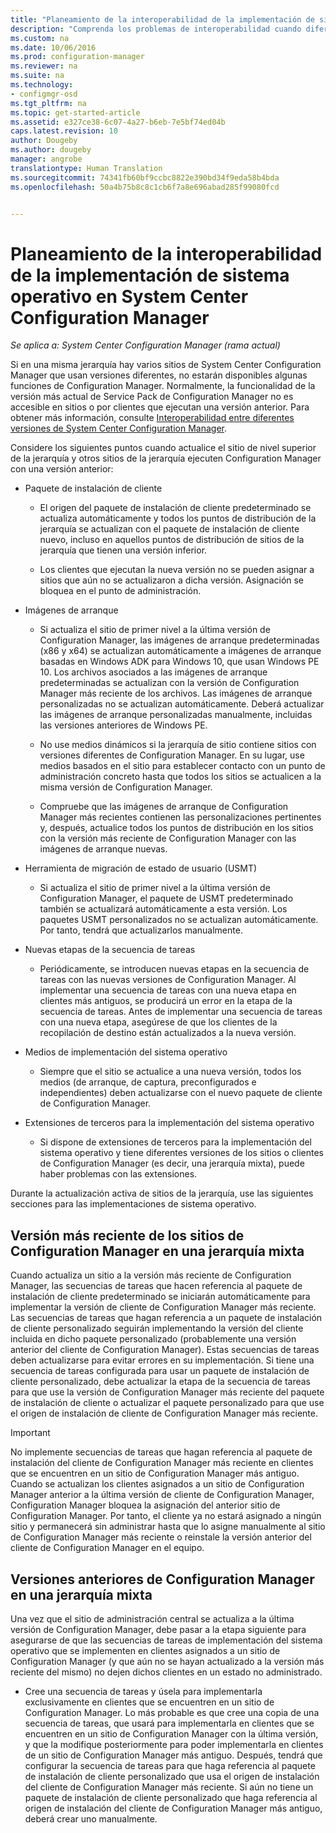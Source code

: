 ```yaml
---
title: "Planeamiento de la interoperabilidad de la implementación de sistema operativo | Microsoft Docs"
description: "Comprenda los problemas de interoperabilidad cuando diferentes sitios de System Center Configuration Manager en una sola jerarquía usan versiones diferentes."
ms.custom: na
ms.date: 10/06/2016
ms.prod: configuration-manager
ms.reviewer: na
ms.suite: na
ms.technology:
- configmgr-osd
ms.tgt_pltfrm: na
ms.topic: get-started-article
ms.assetid: e327ce38-6c07-4a27-b6eb-7e5bf74ed04b
caps.latest.revision: 10
author: Dougeby
ms.author: dougeby
manager: angrobe
translationtype: Human Translation
ms.sourcegitcommit: 74341fb60bf9ccbc8822e390bd34f9eda58b4bda
ms.openlocfilehash: 50a4b75b8c8c1cb6f7a8e696abad285f99080fcd


---
```

# <a name="planning-for-operating-system-deployment-interoperability-in-system-center-configuration-manager"></a>Planeamiento de la interoperabilidad de la implementación de sistema operativo en System Center Configuration Manager

*Se aplica a: System Center Configuration Manager (rama actual)*

Si en una misma jerarquía hay varios sitios de System Center Configuration Manager que usan versiones diferentes, no estarán disponibles algunas funciones de Configuration Manager. Normalmente, la funcionalidad de la versión más actual de Service Pack de Configuration Manager no es accesible en sitios o por clientes que ejecutan una versión anterior. Para obtener más información, consulte [Interoperabilidad entre diferentes versiones de System Center Configuration Manager](../../core/plan-design/hierarchy/interoperability-between-different-versions.md).  

 Considere los siguientes puntos cuando actualice el sitio de nivel superior de la jerarquía y otros sitios de la jerarquía ejecuten Configuration Manager con una versión anterior:  

-   Paquete de instalación de cliente  

    -   El origen del paquete de instalación de cliente predeterminado se actualiza automáticamente y todos los puntos de distribución de la jerarquía se actualizan con el paquete de instalación de cliente nuevo, incluso en aquellos puntos de distribución de sitios de la jerarquía que tienen una versión inferior.  

    -   Los clientes que ejecutan la nueva versión no se pueden asignar a sitios que aún no se actualizaron a dicha versión. Asignación se bloquea en el punto de administración.  

-   Imágenes de arranque  

    -   Si actualiza el sitio de primer nivel a la última versión de Configuration Manager, las imágenes de arranque predeterminadas (x86 y x64) se actualizan automáticamente a imágenes de arranque basadas en Windows ADK para Windows 10, que usan Windows PE 10. Los archivos asociados a las imágenes de arranque predeterminadas se actualizan con la versión de Configuration Manager más reciente de los archivos. Las imágenes de arranque personalizadas no se actualizan automáticamente. Deberá actualizar las imágenes de arranque personalizadas manualmente, incluidas las versiones anteriores de Windows PE.  

    -   No use medios dinámicos si la jerarquía de sitio contiene sitios con versiones diferentes de Configuration Manager. En su lugar, use medios basados en el sitio para establecer contacto con un punto de administración concreto hasta que todos los sitios se actualicen a la misma versión de Configuration Manager.  

    -   Compruebe que las imágenes de arranque de Configuration Manager más recientes contienen las personalizaciones pertinentes y, después, actualice todos los puntos de distribución en los sitios con la versión más reciente de Configuration Manager con las imágenes de arranque nuevas.  

-   Herramienta de migración de estado de usuario (USMT)  

    -   Si actualiza el sitio de primer nivel a la última versión de Configuration Manager, el paquete de USMT predeterminado también se actualizará automáticamente a esta versión. Los paquetes USMT personalizados no se actualizan automáticamente. Por tanto, tendrá que actualizarlos manualmente.  

-   Nuevas etapas de la secuencia de tareas  

    -   Periódicamente, se introducen nuevas etapas en la secuencia de tareas con las nuevas versiones de Configuration Manager. Al implementar una secuencia de tareas con una nueva etapa en clientes más antiguos, se producirá un error en la etapa de la secuencia de tareas. Antes de implementar una secuencia de tareas con una nueva etapa, asegúrese de que los clientes de la recopilación de destino están actualizados a la nueva versión.  

-   Medios de implementación del sistema operativo  

    -   Siempre que el sitio se actualice a una nueva versión, todos los medios (de arranque, de captura, preconfigurados e independientes) deben actualizarse con el nuevo paquete de cliente de Configuration Manager.  

-   Extensiones de terceros para la implementación del sistema operativo  

    -   Si dispone de extensiones de terceros para la implementación del sistema operativo y tiene diferentes versiones de los sitios o clientes de Configuration Manager (es decir, una jerarquía mixta), puede haber problemas con las extensiones.  

 Durante la actualización activa de sitios de la jerarquía, use las siguientes secciones para las implementaciones de sistema operativo.  

## <a name="latest-version-of-configuration-manager-sites-in-a-mixed-hierarchy"></a>Versión más reciente de los sitios de Configuration Manager en una jerarquía mixta  
 Cuando actualiza un sitio a la versión más reciente de Configuration Manager, las secuencias de tareas que hacen referencia al paquete de instalación de cliente predeterminado se iniciarán automáticamente para implementar la versión de cliente de Configuration Manager más reciente. Las secuencias de tareas que hagan referencia a un paquete de instalación de cliente personalizado seguirán implementando la versión del cliente incluida en dicho paquete personalizado (probablemente una versión anterior del cliente de Configuration Manager). Estas secuencias de tareas deben actualizarse para evitar errores en su implementación. Si tiene una secuencia de tareas configurada para usar un paquete de instalación de cliente personalizado, debe actualizar la etapa de la secuencia de tareas para que use la versión de Configuration Manager más reciente del paquete de instalación de cliente o actualizar el paquete personalizado para que use el origen de instalación de cliente de Configuration Manager más reciente.  

> [!IMPORTANT]  
>  No implemente secuencias de tareas que hagan referencia al paquete de instalación del cliente de Configuration Manager más reciente en clientes que se encuentren en un sitio de Configuration Manager más antiguo. Cuando se actualizan los clientes asignados a un sitio de Configuration Manager anterior a la última versión de cliente de Configuration Manager, Configuration Manager bloquea la asignación del anterior sitio de Configuration Manager. Por tanto, el cliente ya no estará asignado a ningún sitio y permanecerá sin administrar hasta que lo asigne manualmente al sitio de Configuration Manager más reciente o reinstale la versión anterior del cliente de Configuration Manager en el equipo.  

## <a name="older-versions-of-configuration-manager-in-a-mixed-hierarchy"></a>Versiones anteriores de Configuration Manager en una jerarquía mixta  
 Una vez que el sitio de administración central se actualiza a la última versión de Configuration Manager, debe pasar a la etapa siguiente para asegurarse de que las secuencias de tareas de implementación del sistema operativo que se implementen en clientes asignados a un sitio de Configuration Manager (y que aún no se hayan actualizado a la versión más reciente del mismo) no dejen dichos clientes en un estado no administrado.  

-   Cree una secuencia de tareas y úsela para implementarla exclusivamente en clientes que se encuentren en un sitio de Configuration Manager. Lo más probable es que cree una copia de una secuencia de tareas, que usará para implementarla en clientes que se encuentren en un sitio de Configuration Manager con la última versión, y que la modifique posteriormente para poder implementarla en clientes de un sitio de Configuration Manager más antiguo. Después, tendrá que configurar la secuencia de tareas para que haga referencia al paquete de instalación de cliente personalizado que usa el origen de instalación del cliente de Configuration Manager más reciente. Si aún no tiene un paquete de instalación de cliente personalizado que haga referencia al origen de instalación del cliente de Configuration Manager más antiguo, deberá crear uno manualmente.  



<!--HONumber=Dec16_HO3-->



